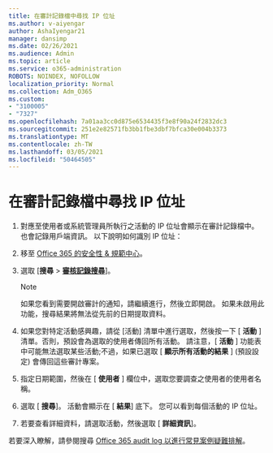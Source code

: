 ```yaml
---
title: 在審計記錄檔中尋找 IP 位址
ms.author: v-aiyengar
author: AshaIyengar21
manager: dansimp
ms.date: 02/26/2021
ms.audience: Admin
ms.topic: article
ms.service: o365-administration
ROBOTS: NOINDEX, NOFOLLOW
localization_priority: Normal
ms.collection: Adm_O365
ms.custom:
- "3100005"
- "7327"
ms.openlocfilehash: 7a01aa3cc0d875e6534435f3e8f90a24f2832dc3
ms.sourcegitcommit: 251e2e82571fb3bb1fbe3dbf7bfca30e004b3373
ms.translationtype: MT
ms.contentlocale: zh-TW
ms.lasthandoff: 03/05/2021
ms.locfileid: "50464505"
---
```

# <a name="find-the-ip-address-in-audit-log"></a>在審計記錄檔中尋找 IP 位址

1. 對應至使用者或系統管理員所執行之活動的 IP 位址會顯示在審計記錄檔中。 也會記錄用戶端資訊。 以下說明如何識別 IP 位址：

1. 移至 [Office 365 的安全性 & 規範中心](https://go.microsoft.com/fwlink/p/?linkid=2077143)。
1. 選取 [**搜尋**  >  **[審核記錄搜尋](https://go.microsoft.com/fwlink/?linkid=2103759)**]。
    > [!NOTE]
    > 如果您看到需要開啟審計的通知，請繼續進行，然後立即開啟。 如果未啟用此功能，搜尋結果將無法從先前的日期提取資料。
1. 如果您對特定活動感興趣，請從 [活動] 清單中進行選取，然後按一下 [ **活動** ] 清單。否則，預設會為選取的使用者傳回所有活動。 請注意，[ **活動** ] 功能表中可能無法選取某些活動;不過，如果已選取 [ **顯示所有活動的結果** ] (預設設定) 會傳回這些審計專案。
1. 指定日期範圍，然後在 [ **使用者** ] 欄位中，選取您要調查之使用者的使用者名稱。
1. 選取 [ **搜尋**]。 活動會顯示在 [ **結果**] 底下。 您可以看到每個活動的 IP 位址。
1. 若要查看詳細資料，請選取活動，然後選取 [ **詳細資訊**]。

若要深入瞭解，請參閱搜尋 [Office 365 audit log 以進行常見案例疑難排解](https://go.microsoft.com/fwlink/?linkid=2103944)。